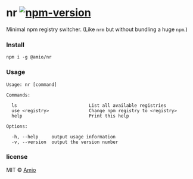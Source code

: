 # nr [![npm-version][npm-badge]][npm-link]

Minimal npm registry switcher. (Like `nrm` but without bundling a huge `npm`.)

### Install

```
npm i -g @amio/nr
```

### Usage

```
Usage: nr [command]

Commands:

  ls                           List all available registries
  use <registry>               Change npm registry to <registry>
  help                         Print this help

Options:

  -h, --help     output usage information
  -v, --version  output the version number
```

### license

MIT © [Amio][author]

[npm-badge]:  https://img.shields.io/npm/v/@amio/nr.svg?style=flat-square
[npm-link]:   https://www.npmjs.com/package/@amio/nr
[author]:     https://github.com/amio
